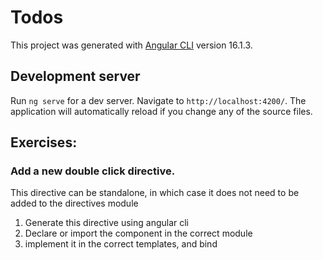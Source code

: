 # Todos

This project was generated with [Angular CLI](https://github.com/angular/angular-cli) version 16.1.3.

## Development server

Run `ng serve` for a dev server. Navigate to `http://localhost:4200/`. The application will automatically reload if you change any of the source files.
## Exercises: 

### Add a new double click directive. 
This directive can be standalone, in which case it does not need to be added to the directives module 

1. Generate this directive using angular cli
2. Declare or import the component in the correct module
3. implement it in the correct templates, and bind
